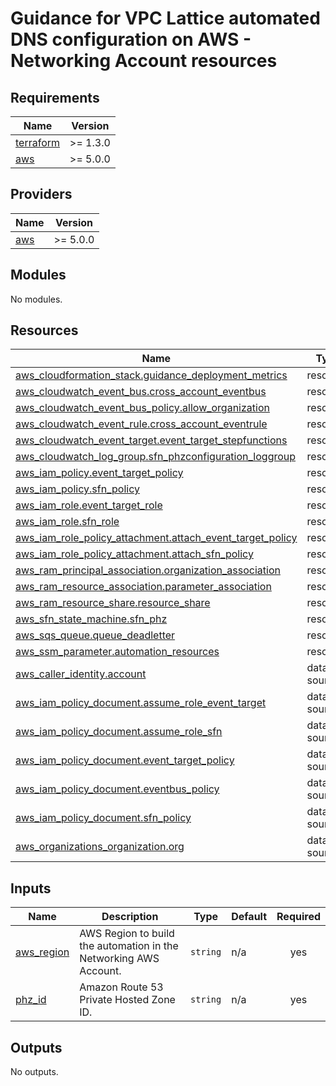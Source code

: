 <!-- BEGIN_TF_DOCS -->
# Guidance for VPC Lattice automated DNS configuration on AWS - Networking Account resources

## Requirements

| Name | Version |
|------|---------|
| <a name="requirement_terraform"></a> [terraform](#requirement\_terraform) | >= 1.3.0 |
| <a name="requirement_aws"></a> [aws](#requirement\_aws) | >= 5.0.0 |

## Providers

| Name | Version |
|------|---------|
| <a name="provider_aws"></a> [aws](#provider\_aws) | >= 5.0.0 |

## Modules

No modules.

## Resources

| Name | Type |
|------|------|
| [aws_cloudformation_stack.guidance_deployment_metrics](https://registry.terraform.io/providers/hashicorp/aws/latest/docs/resources/cloudformation_stack) | resource |
| [aws_cloudwatch_event_bus.cross_account_eventbus](https://registry.terraform.io/providers/hashicorp/aws/latest/docs/resources/cloudwatch_event_bus) | resource |
| [aws_cloudwatch_event_bus_policy.allow_organization](https://registry.terraform.io/providers/hashicorp/aws/latest/docs/resources/cloudwatch_event_bus_policy) | resource |
| [aws_cloudwatch_event_rule.cross_account_eventrule](https://registry.terraform.io/providers/hashicorp/aws/latest/docs/resources/cloudwatch_event_rule) | resource |
| [aws_cloudwatch_event_target.event_target_stepfunctions](https://registry.terraform.io/providers/hashicorp/aws/latest/docs/resources/cloudwatch_event_target) | resource |
| [aws_cloudwatch_log_group.sfn_phzconfiguration_loggroup](https://registry.terraform.io/providers/hashicorp/aws/latest/docs/resources/cloudwatch_log_group) | resource |
| [aws_iam_policy.event_target_policy](https://registry.terraform.io/providers/hashicorp/aws/latest/docs/resources/iam_policy) | resource |
| [aws_iam_policy.sfn_policy](https://registry.terraform.io/providers/hashicorp/aws/latest/docs/resources/iam_policy) | resource |
| [aws_iam_role.event_target_role](https://registry.terraform.io/providers/hashicorp/aws/latest/docs/resources/iam_role) | resource |
| [aws_iam_role.sfn_role](https://registry.terraform.io/providers/hashicorp/aws/latest/docs/resources/iam_role) | resource |
| [aws_iam_role_policy_attachment.attach_event_target_policy](https://registry.terraform.io/providers/hashicorp/aws/latest/docs/resources/iam_role_policy_attachment) | resource |
| [aws_iam_role_policy_attachment.attach_sfn_policy](https://registry.terraform.io/providers/hashicorp/aws/latest/docs/resources/iam_role_policy_attachment) | resource |
| [aws_ram_principal_association.organization_association](https://registry.terraform.io/providers/hashicorp/aws/latest/docs/resources/ram_principal_association) | resource |
| [aws_ram_resource_association.parameter_association](https://registry.terraform.io/providers/hashicorp/aws/latest/docs/resources/ram_resource_association) | resource |
| [aws_ram_resource_share.resource_share](https://registry.terraform.io/providers/hashicorp/aws/latest/docs/resources/ram_resource_share) | resource |
| [aws_sfn_state_machine.sfn_phz](https://registry.terraform.io/providers/hashicorp/aws/latest/docs/resources/sfn_state_machine) | resource |
| [aws_sqs_queue.queue_deadletter](https://registry.terraform.io/providers/hashicorp/aws/latest/docs/resources/sqs_queue) | resource |
| [aws_ssm_parameter.automation_resources](https://registry.terraform.io/providers/hashicorp/aws/latest/docs/resources/ssm_parameter) | resource |
| [aws_caller_identity.account](https://registry.terraform.io/providers/hashicorp/aws/latest/docs/data-sources/caller_identity) | data source |
| [aws_iam_policy_document.assume_role_event_target](https://registry.terraform.io/providers/hashicorp/aws/latest/docs/data-sources/iam_policy_document) | data source |
| [aws_iam_policy_document.assume_role_sfn](https://registry.terraform.io/providers/hashicorp/aws/latest/docs/data-sources/iam_policy_document) | data source |
| [aws_iam_policy_document.event_target_policy](https://registry.terraform.io/providers/hashicorp/aws/latest/docs/data-sources/iam_policy_document) | data source |
| [aws_iam_policy_document.eventbus_policy](https://registry.terraform.io/providers/hashicorp/aws/latest/docs/data-sources/iam_policy_document) | data source |
| [aws_iam_policy_document.sfn_policy](https://registry.terraform.io/providers/hashicorp/aws/latest/docs/data-sources/iam_policy_document) | data source |
| [aws_organizations_organization.org](https://registry.terraform.io/providers/hashicorp/aws/latest/docs/data-sources/organizations_organization) | data source |

## Inputs

| Name | Description | Type | Default | Required |
|------|-------------|------|---------|:--------:|
| <a name="input_aws_region"></a> [aws\_region](#input\_aws\_region) | AWS Region to build the automation in the Networking AWS Account. | `string` | n/a | yes |
| <a name="input_phz_id"></a> [phz\_id](#input\_phz\_id) | Amazon Route 53 Private Hosted Zone ID. | `string` | n/a | yes |

## Outputs

No outputs.
<!-- END_TF_DOCS -->